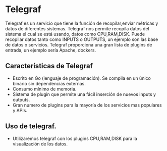 # Telegraf

Telegraf es un servicio que tiene la función de recopilar,enviar métricas y datos de diferentes sistemas. Telegraf nos permite recopila datos del sistema el cual se está usando, datos como CPU,RAM,DISK. Puede recopilar datos tanto como INPUTS o OUTPUTS, un ejemplo son las base de datos o servicios. Telegraf proporciona una gran lista de plugins de entrada, un ejemplo sería Apache, dockers.

## Características de Telegraf

* Escrito en Go (lenguaje de programación). Se compila en un único binario sin dependencias externas.
* Consumo mínimo de memoria.
* Sistema de plugin que permite una fácil inserción de nuevos inputs y outputs.
* Gran numero de plugins para la mayoría de los servicios mas populares y APIs.

## Uso de telegraf.

* Utilizaremos telegraf con los plugins CPU,RAM,DISK para la visualización de los datos.





